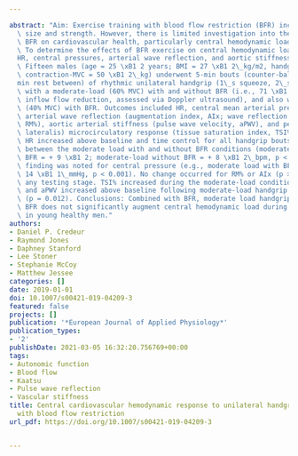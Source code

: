 ---
abstract: "Aim: Exercise training with blood flow restriction (BFR) increases muscle\
  \ size and strength. However, there is limited investigation into the effects of\
  \ BFR on cardiovascular health, particularly central hemodynamic load. Purpose:\
  \ To determine the effects of BFR exercise on central hemodynamic load (heart rate\u2014\
  HR, central pressures, arterial wave reflection, and aortic stiffness). Methods:\
  \ Fifteen males (age = 25 \xB1 2 years; BMI = 27 \xB1 2\_kg/m2, handgrip max voluntary\
  \ contraction-MVC = 50 \xB1 2\_kg) underwent 5-min bouts (counter-balanced, 10\_\
  min rest between) of rhythmic unilateral handgrip (1\_s squeeze, 2\_s relax) performed\
  \ with a moderate-load (60% MVC) with and without BFR (i.e., 71 \xB1 5% arterial\
  \ inflow flow reduction, assessed via Doppler ultrasound), and also with a low-load\
  \ (40% MVC) with BFR. Outcomes included HR, central mean arterial pressure (cMAP),\
  \ arterial wave reflection (augmentation index, AIx; wave reflection magnitude,\
  \ RM%), aortic arterial stiffness (pulse wave velocity, aPWV), and peripheral (vastus\
  \ lateralis) microcirculatory response (tissue saturation index, TSI%). Results:\
  \ HR increased above baseline and time control for all handgrip bouts, but was similar\
  \ between the moderate load with and without BFR conditions (moderate-load with\
  \ BFR = + 9 \xB1 2; moderate-load without BFR = + 8 \xB1 2\_bpm, p < 0.001). A similar\
  \ finding was noted for central pressure (e.g., moderate load with BFR, cMAP = +\
  \ 14 \xB1 1\_mmHg, p < 0.001). No change occurred for RM% or AIx (p > 0.05) for\
  \ any testing stage. TSI% increased during the moderate-load conditions (p = 0.01),\
  \ and aPWV increased above baseline following moderate-load handgrip with BFR only\
  \ (p = 0.012). Conclusions: Combined with BFR, moderate load handgrip training with\
  \ BFR does not significantly augment central hemodynamic load during handgrip exercise\
  \ in young healthy men."
authors:
- Daniel P. Credeur
- Raymond Jones
- Daphney Stanford
- Lee Stoner
- Stephanie McCoy
- Matthew Jessee
categories: []
date: 2019-01-01
doi: 10.1007/s00421-019-04209-3
featured: false
projects: []
publication: '*European Journal of Applied Physiology*'
publication_types:
- '2'
publishDate: 2021-03-05 16:32:20.756769+00:00
tags:
- Autonomic function
- Blood flow
- Kaatsu
- Pulse wave reflection
- Vascular stiffness
title: Central cardiovascular hemodynamic response to unilateral handgrip exercise
  with blood flow restriction
url_pdf: https://doi.org/10.1007/s00421-019-04209-3

---

